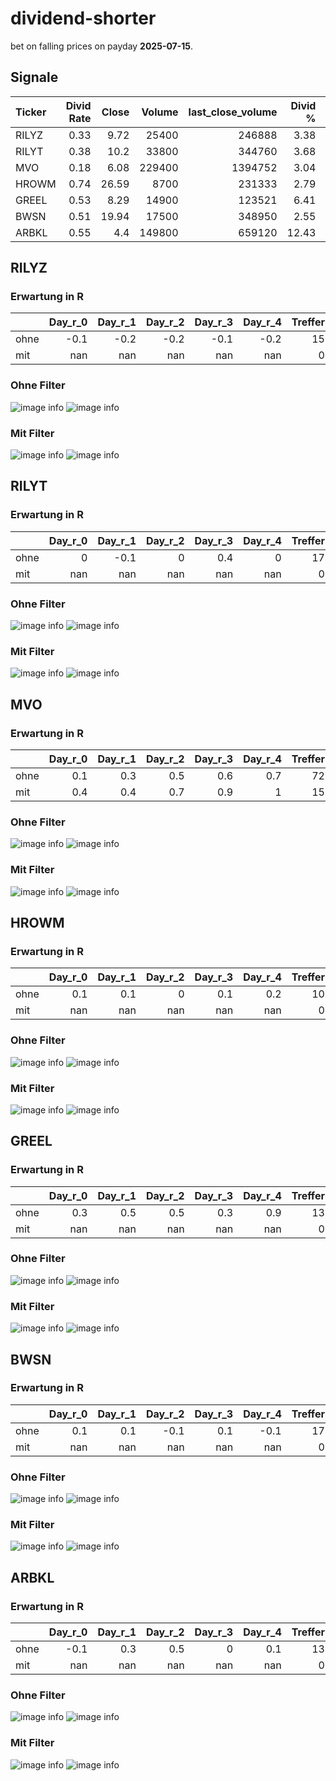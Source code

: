 # dividend-shorter

bet on falling prices on payday **2025-07-15**.

## Signale

| Ticker   |   Divid Rate |   Close |   Volume |   last_close_volume |   Divid % | 5_Days_pos   | above_SMA_50   |
|:---------|-------------:|--------:|---------:|--------------------:|----------:|:-------------|:---------------|
| RILYZ    |         0.33 |    9.72 |    25400 |              246888 |      3.38 | True         | True           |
| RILYT    |         0.38 |   10.2  |    33800 |              344760 |      3.68 | True         | True           |
| MVO      |         0.18 |    6.08 |   229400 |             1394752 |      3.04 | True         | True           |
| HROWM    |         0.74 |   26.59 |     8700 |              231333 |      2.79 | True         | True           |
| GREEL    |         0.53 |    8.29 |    14900 |              123521 |      6.41 | False        | True           |
| BWSN     |         0.51 |   19.94 |    17500 |              348950 |      2.55 | True         | True           |
| ARBKL    |         0.55 |    4.4  |   149800 |              659120 |     12.43 | True         | False          |

## RILYZ

### Erwartung in R
|      |   Day_r_0 |   Day_r_1 |   Day_r_2 |   Day_r_3 |   Day_r_4 |   Treffer |
|:-----|----------:|----------:|----------:|----------:|----------:|----------:|
| ohne |      -0.1 |      -0.2 |      -0.2 |      -0.1 |      -0.2 |        15 |
| mit  |     nan   |     nan   |     nan   |     nan   |     nan   |         0 |

### Ohne Filter
![image info](./data/RILYZ_box_all.png)
![image info](./data/RILYZ_median_all.png)

### Mit Filter
![image info](./data/RILYZ_box_filtered.png)
![image info](./data/RILYZ_median_filtered.png)

## RILYT

### Erwartung in R
|      |   Day_r_0 |   Day_r_1 |   Day_r_2 |   Day_r_3 |   Day_r_4 |   Treffer |
|:-----|----------:|----------:|----------:|----------:|----------:|----------:|
| ohne |         0 |      -0.1 |         0 |       0.4 |         0 |        17 |
| mit  |       nan |     nan   |       nan |     nan   |       nan |         0 |

### Ohne Filter
![image info](./data/RILYT_box_all.png)
![image info](./data/RILYT_median_all.png)

### Mit Filter
![image info](./data/RILYT_box_filtered.png)
![image info](./data/RILYT_median_filtered.png)

## MVO

### Erwartung in R
|      |   Day_r_0 |   Day_r_1 |   Day_r_2 |   Day_r_3 |   Day_r_4 |   Treffer |
|:-----|----------:|----------:|----------:|----------:|----------:|----------:|
| ohne |       0.1 |       0.3 |       0.5 |       0.6 |       0.7 |        72 |
| mit  |       0.4 |       0.4 |       0.7 |       0.9 |       1   |        15 |

### Ohne Filter
![image info](./data/MVO_box_all.png)
![image info](./data/MVO_median_all.png)

### Mit Filter
![image info](./data/MVO_box_filtered.png)
![image info](./data/MVO_median_filtered.png)

## HROWM

### Erwartung in R
|      |   Day_r_0 |   Day_r_1 |   Day_r_2 |   Day_r_3 |   Day_r_4 |   Treffer |
|:-----|----------:|----------:|----------:|----------:|----------:|----------:|
| ohne |       0.1 |       0.1 |         0 |       0.1 |       0.2 |        10 |
| mit  |     nan   |     nan   |       nan |     nan   |     nan   |         0 |

### Ohne Filter
![image info](./data/HROWM_box_all.png)
![image info](./data/HROWM_median_all.png)

### Mit Filter
![image info](./data/HROWM_box_filtered.png)
![image info](./data/HROWM_median_filtered.png)

## GREEL

### Erwartung in R
|      |   Day_r_0 |   Day_r_1 |   Day_r_2 |   Day_r_3 |   Day_r_4 |   Treffer |
|:-----|----------:|----------:|----------:|----------:|----------:|----------:|
| ohne |       0.3 |       0.5 |       0.5 |       0.3 |       0.9 |        13 |
| mit  |     nan   |     nan   |     nan   |     nan   |     nan   |         0 |

### Ohne Filter
![image info](./data/GREEL_box_all.png)
![image info](./data/GREEL_median_all.png)

### Mit Filter
![image info](./data/GREEL_box_filtered.png)
![image info](./data/GREEL_median_filtered.png)

## BWSN

### Erwartung in R
|      |   Day_r_0 |   Day_r_1 |   Day_r_2 |   Day_r_3 |   Day_r_4 |   Treffer |
|:-----|----------:|----------:|----------:|----------:|----------:|----------:|
| ohne |       0.1 |       0.1 |      -0.1 |       0.1 |      -0.1 |        17 |
| mit  |     nan   |     nan   |     nan   |     nan   |     nan   |         0 |

### Ohne Filter
![image info](./data/BWSN_box_all.png)
![image info](./data/BWSN_median_all.png)

### Mit Filter
![image info](./data/BWSN_box_filtered.png)
![image info](./data/BWSN_median_filtered.png)

## ARBKL

### Erwartung in R
|      |   Day_r_0 |   Day_r_1 |   Day_r_2 |   Day_r_3 |   Day_r_4 |   Treffer |
|:-----|----------:|----------:|----------:|----------:|----------:|----------:|
| ohne |      -0.1 |       0.3 |       0.5 |         0 |       0.1 |        13 |
| mit  |     nan   |     nan   |     nan   |       nan |     nan   |         0 |

### Ohne Filter
![image info](./data/ARBKL_box_all.png)
![image info](./data/ARBKL_median_all.png)

### Mit Filter
![image info](./data/ARBKL_box_filtered.png)
![image info](./data/ARBKL_median_filtered.png)

